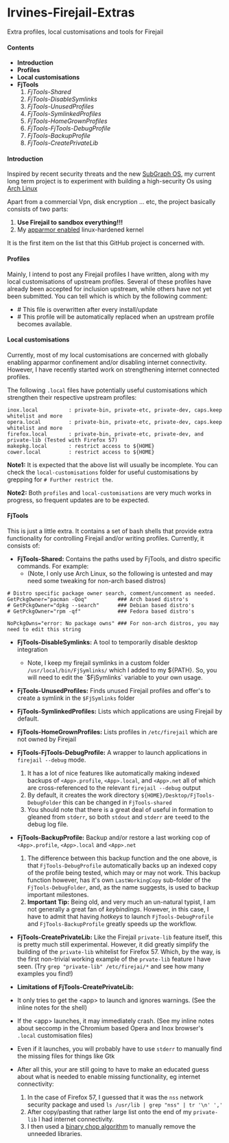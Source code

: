 # Irvines-Firejail-Extras
Extra profiles, local customisations and tools for Firejail

#### Contents
* **Introduction**
* **Profiles**
* **Local customisations**
* **FjTools**
  1. *FjTools-Shared*
  1. *FjTools-DisableSymlinks*
  1. *FjTools-UnusedProfiles*
  1. *FjTools-SymlinkedProfiles*
  1. *FjTools-HomeGrownProfiles*
  1. *FjTools-FjTools-DebugProfile*
  1. *FjTools-BackupProfile*
  1. *FjTools-CreatePrivateLib*


#### Introduction
Inspired by recent security threats and the new [SubGraph OS](https://subgraph.com/), my current long term project is to experiment with building a high-security Os using [Arch Linux](https://www.archlinux.org)

Apart from a commercial Vpn, disk encryption ... etc, the project basically consists of two parts:
1. **Use Firejail to sandbox everything!!!**
1. My [apparmor enabled](https://aur.archlinux.org/pkgbase/linux-hardened-apparmor/) linux-hardened kernel

It is the first item on the list that this GitHub project is concerned with.

#### Profiles
Mainly, I intend to post any Firejail profiles I have written, along with my local customisations of upstream profiles. Several of these profiles have already been accepted for inclusion upstream, while others have not yet been submitted. You can tell which is which by the following comment:
* \# This file is overwritten after every install/update
* \# This profile will be automatically replaced when an upstream profile becomes available.

#### Local customisations
Currently, most of my local customisations are concerned with globally enabling apparmor confinement and/or disabling internet connectivity. However, I have recently started work on strengthening internet connected profiles.

The following `.local` files have potentially useful customisations which strengthen their respective upstream profiles:
```
inox.local        	: private-bin, private-etc, private-dev, caps.keep whitelist and more
opera.local       	: private-bin, private-etc, private-dev, caps.keep whitelist and more
firefox.local     	: private-bin, private-etc, private-dev, and private-lib (Tested with Firefox 57)
makepkg.local     	: restrict access to ${HOME}
cower.local       	: restrict access to ${HOME}
```

**Note1:** It is expected that the above list will usually be incomplete. You can check the `local-customisations` folder for useful customisations by grepping for `# Further restrict the`.

**Note2:** Both `profiles` and `local-customisations` are very much works in progress, so frequent updates are to be expected.

#### FjTools
This is just a little extra. It contains a set of bash shells that provide extra functionality for controlling Firejail and/or writing profiles. Currently, it consists of:
* **FjTools-Shared:** Contains the paths used by FjTools, and distro specific commands. For example:
  * (Note, I only use Arch Linux, so the following is untested and may need some tweaking for non-arch based distros)
```
# Distro specific package owner search, comment/uncomment as needed.
GetPckgOwner="pacman -Qoq"          ### Arch based distro's
# GetPckgOwner="dpkg --search"      ### Debian based distro's
# GetPckgOwner="rpm -qf"            ### Fedora based distro's

NoPckgOwns="error: No package owns" ### For non-arch distros, you may need to edit this string
```

* **FjTools-DisableSymlinks:** A tool to temporarily disable desktop integration
  * Note, I keep my firejail symlinks in a custom folder `/usr/local/bin/FjSymlinks/` which I added to my ${PATH}. So, you will need to edit the `$FjSymlinks` variable to your own usage.

* **FjTools-UnusedProfiles:** Finds unused Firejail profiles and offer's to create a symlink in the `$FjSymlinks` folder

* **FjTools-SymlinkedProfiles:** Lists which applications are using Firejail by default.

* **FjTools-HomeGrownProfiles:** Lists profiles in `/etc/firejail` which are not owned by Firejail

* **FjTools-FjTools-DebugProfile:** A wrapper to launch applications in `firejail --debug` mode.
  1. It has a lot of nice features like automatically making indexed backups of `<App>.profile`, `<App>.local`, and `<App>.net` all of which are cross-referenced to the relevant `firejail --debug` output
  1. By default, it creates the work directory `${HOME}/Desktop/FjTools-DebugFolder` this can be changed in `FjTools-shared`
  1. You should note that there is a great deal of useful in formation to gleaned from `stderr`, so both `stdout` and `stderr` are `tee`ed to the debug log file.

* **FjTools-BackupProfile:** Backup and/or restore a last working cop of `<App>.profile`, `<App>.local` and `<App>.net`
  1. The difference between this backup function and the one above, is that `FjTools-DebugProfile` automatically backs up an indexed copy of the profile being tested, which may or may not work. This backup function however, has it's own `LastWorkingCopy` sub-folder of the `FjTools-DebugFolder`, and, as the name suggests, is used to backup important milestones.
  1. **Important Tip:** Being old, and very much an un-natural typist, I am not generally a great fan of *keybindings*. However, in this case, I have to admit that having *hotkeys* to launch `FjTools-DebugProfile` and `FjTools-BackupProfile` greatly speeds up the workflow.

* **FjTools-CreatePrivateLib:** Like the Firejail `private-lib` feature itself, this is pretty much still experimental. However, it did greatly simplify the building of the `private-lib` whitelist for Firefox 57. Which, by the way, is the first non-trivial working example of the `prvate-lib` feature I have seen. (Try `grep "private-lib" /etc/firejai/*` and see how many examples you find!)

* **Limitations of FjTools-CreatePrivateLib:**
* It only tries to get the \<app\> to launch and ignores warnings. (See the inline notes for the shell)
* If the \<app\>  launches, it may immediately crash. (See my inline notes about seccomp in the Chromium based Opera and Inox browser's `.local` customisation files)
* Even if it launches, you will probably have to use `stderr` to manually find the missing files for things like Gtk
* After all this, your are still going to have to make an educated guess about what is needed to enable missing functionality, eg internet connectivity:
  1. In the case of Firefox 57, I guessed that it was the `nss` network security package and used `ls /usr/lib | grep "nss" | tr '\n' ','`
  1. After copy/pasting that rather large list onto the end of my `private-lib` I had internet connectivity.
  1. I then used a [binary chop algorithm](https://en.wikipedia.org/wiki/Binary_search_algorithm) to manually remove the unneeded libraries.
